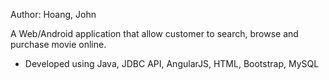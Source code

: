 Author: Hoang, John

A Web/Android application that allow customer to search, browse and purchase movie online.
- Developed using Java, JDBC API, AngularJS, HTML, Bootstrap, MySQL
